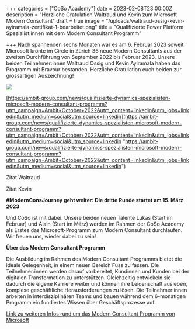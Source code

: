 +++
categories = ["CoSo Academy"]
date = 2023-02-08T23:00:00Z
description = "Herzliche Gratulation Waltraud und Kevin zum Microsoft Modern Consultant"
draft = true
image = "/uploads/waltraud-ossig-kevin-ayiramala-zertifikat-1-bearbeitet.png"
title = "Qualifizierte Power Platform Spezialist:innen mit dem Modern Consultant Programm"

+++
Nach spannenden sechs Monaten war es am 6. Februar 2023 soweit: Microsoft krönte im Circle in Zürich 36 neue Modern Consultants aus der zweiten Durchführung von September 2022 bis Februar 2023. Unsere beiden Teilnehmer:innen Waltraud Ossig und Kevin Ayiramala haben das Programm mit Bravour bestanden. Herzliche Gratulation euch beiden zur grossartigen Auszeichnung!

![](/uploads/waltraud-ossig-kevin-ayiramala-zertifikat-2-bearbeitet.png)

[https://ambit-group.com/news/qualifizierte-dynamics-spezialisten-microsoft-modern-consultant-programm?utm_campaign=Ambit+October+2022&utm_content=linkedin&utm_jobs=linkedin&utm_medium=social&utm_source=linkedin](https://ambit-group.com/news/qualifizierte-dynamics-spezialisten-microsoft-modern-consultant-programm?utm_campaign=Ambit+October+2022&utm_content=linkedin&utm_jobs=linkedin&utm_medium=social&utm_source=linkedin "https://ambit-group.com/news/qualifizierte-dynamics-spezialisten-microsoft-modern-consultant-programm?utm_campaign=Ambit+October+2022&utm_content=linkedin&utm_jobs=linkedin&utm_medium=social&utm_source=linkedin")

Zitat Waltraud

Zitat Kevin

**#ModernConsJourney geht weiter: Die dritte Runde startet am 15. März 2023**

Und CoSo ist mit dabei. Unsere beiden neuen Talente Lukas (Start im Februar) und Alain (Start im März) werden im Rahmen der CoSo Academy als Erstes das Microsoft-Programm zum Modern Consultant durchlaufen. Wir freuen uns, wieder dabei zu sein!

**Über das Modern Consultant Programm**

Die Ausbildung im Rahmen des Modern Consultant Programms bietet  die ideale Gelegenheit, in einem neuen Bereich Fuss zu fassen. Die Teilnehmer:innen werden darauf vorbereitet, Kundinnen und Kunden bei der digitalen Transformation zu unterstützen. Gleichzeitig entwickeln sie dadurch die eigene Karriere weiter und können ihre Leidenschaft ausleben, komplexe geschäftliche Herausforderungen zu lösen. Die Teilnehmer:innen arbeiten in interdisziplinären Teams und bauen während dem 6-monatigen Programm ein fundiertes Wissen über Geschäftsprozesse auf.

[Link zu weiteren Infos rund um das Modern Consultant Programm von Microsoft](https://www.corporatesoftware.ch/blog/der-weg-in-die-zukunft-modern-consultants-braucht-das-land/ "Modern Consultants braucht das Land – Cohort 2 Start")